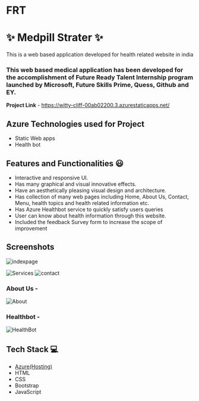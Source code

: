 # FRT
# ✨ Medpill Strater  ✨

This is a web based application developed for health related website in india

### This web based medical application has been developed for the accomplishment of Future Ready Talent Internship program launched by Microsoft, Future Skills Prime, Quess, Github and EY.


**Project Link** - https://witty-cliff-00ab02200.3.azurestaticapps.net/

## Azure Technologies used for Project

- Static Web apps
- Health bot


## Features and Functionalities 😃

- Interactive and responsive UI.
- Has many graphical and visual innovative effects.
- Have an aesthetically pleasing visual design and architecture.
- Has collection of many web pages including Home, About Us, Contact, Menu, health topics and health related information etc.
- Has Azure Healthbot service to quickly satisfy users queries 
- User can know about health information through this website.
- Included the feedback Survey form to increase the scope of improvement 

## Screenshots

![indexpage](https://user-images.githubusercontent.com/95332238/236388163-d83ccdae-04ed-4e26-bf81-284a7bd91e06.png)


   
![Services](https://user-images.githubusercontent.com/95332238/236388270-cbf567f2-d062-4f37-8b2e-721cb5b76b57.png)
![contact](https://user-images.githubusercontent.com/95332238/236388298-e776ade0-1992-433b-9750-bd2617285c35.png)

### About Us -

![About](https://user-images.githubusercontent.com/95332238/236388219-854cb92e-e799-4369-8cb2-70fe69777fef.png)





### Healthbot -


![HealthBot](https://user-images.githubusercontent.com/95332238/236388183-b8d8bb46-aff0-4cc1-ac9d-dedd8c91c64b.png)




## Tech Stack 💻

- [Azure(Hosting)](https://azure.microsoft.com/en-in/features/azure-portal/)
- HTML
- CSS
- Bootstrap
- JavaScript
